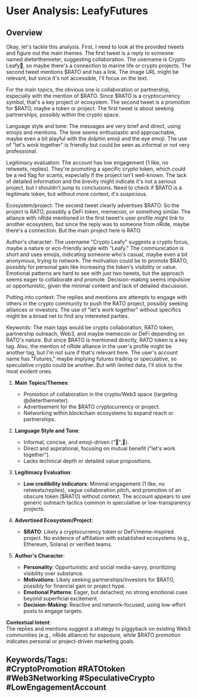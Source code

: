 # User Analysis: LeafyFutures

## Overview

<think>
Okay, let's tackle this analysis. First, I need to look at the provided tweets and figure out the main themes. The first tweet is a reply to someone named dieterthemieter, suggesting collaboration. The username is Crypto Leafy🐬, so maybe there's a connection to marine life or crypto projects. The second tweet mentions $RATO and has a link. The image URL might be relevant, but since it's not accessible, I'll focus on the text.

For the main topics, the obvious one is collaboration or partnership, especially with the mention of $RATO. Since $RATO is a cryptocurrency symbol, that's a key project or ecosystem. The second tweet is a promotion for $RATO, maybe a token or project. The first tweet is about seeking partnerships, possibly within the crypto space.

Language style and tone: The messages are very brief and direct, using emojis and mentions. The tone seems enthusiastic and approachable, maybe even a bit playful with the dolphin emoji and the eye emoji. The use of "let's work together" is friendly but could be seen as informal or not very professional.

Legitimacy evaluation: The account has low engagement (1 like, no retweets, replies). They're promoting a specific crypto token, which could be a red flag for scams, especially if the project isn't well-known. The lack of detailed information and the brevity might indicate it's not a serious project, but I shouldn't jump to conclusions. Need to check if $RATO is a legitimate token, but without more context, it's suspicious.

Ecosystem/project: The second tweet clearly advertises $RATO. So the project is RATO, possibly a DeFi token, memecoin, or something similar. The alliance with nRide mentioned in the first tweet's user profile might link to another ecosystem, but since the reply was to someone from nRide, maybe there's a connection. But the main project here is RATO.

Author's character: The username "Crypto Leafy" suggests a crypto focus, maybe a nature or eco-friendly angle with "Leafy." The communication is short and uses emojis, indicating someone who's casual, maybe even a bit anonymous, trying to network. The motivation could be to promote $RATO, possibly for personal gain like increasing the token's visibility or value. Emotional patterns are hard to see with just two tweets, but the approach seems eager to collaborate and promote. Decision-making seems impulsive or opportunistic, given the minimal content and lack of detailed discussion.

Putting into context: The replies and mentions are attempts to engage with others in the crypto community to push the RATO project, possibly seeking alliances or investors. The use of "let's work together" without specifics might be a broad net to find any interested parties.

Keywords: The main tags would be crypto collaboration, RATO token, partnership outreach, Web3, and maybe memecoin or DeFi depending on RATO's nature. But since $RATO is mentioned directly, RATO token is a key tag. Also, the mention of nRide alliance in the user's profile might be another tag, but I'm not sure if that's relevant here. The user's account name has "Futures," maybe implying futures trading or speculative, so speculative crypto could be another. But with limited data, I'll stick to the most evident ones.
</think>

1. **Main Topics/Themes**:  
   - Promotion of collaboration in the crypto/Web3 space (targeting @dieterthemieter).  
   - Advertisement for the $RATO cryptocurrency or project.  
   - Networking within blockchain ecosystems to expand reach or partnerships.  

2. **Language Style and Tone**:  
   - Informal, concise, and emoji-driven ("👀",🐬).  
   - Direct and aspirational, focusing on mutual benefit ("let's work together").  
   - Lacks technical depth or detailed value propositions.  

3. **Legitimacy Evaluation**:  
   - **Low credibility indicators**: Minimal engagement (1 like, no retweets/replies), vague collaboration pitch, and promotion of an obscure token ($RATO) without context. The account appears to use generic outreach tactics common in speculative or low-transparency projects.  

4. **Advertised Ecosystem/Project**:  
   - **$RATO**: Likely a cryptocurrency token or DeFi/meme-inspired project. No evidence of affiliation with established ecosystems (e.g., Ethereum, Solana) or verified teams.  

5. **Author's Character**:  
   - **Personality**: Opportunistic and social media-savvy, prioritizing visibility over substance.  
   - **Motivations**: Likely seeking partnerships/investors for $RATO, possibly for financial gain or project hype.  
   - **Emotional Patterns**: Eager, but detached; no strong emotional cues beyond superficial excitement.  
   - **Decision-Making**: Reactive and network-focused, using low-effort posts to engage targets.  

**Contextual Intent**:  
The replies and mentions suggest a strategy to piggyback on existing Web3 communities (e.g., nRide alliance) for exposure, while $RATO promotion indicates personal or project-driven marketing goals.  

**Keywords/Tags**:  
#CryptoPromotion #RATOtoken #Web3Networking #SpeculativeCrypto #LowEngagementAccount
---

